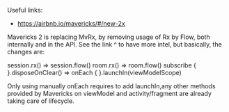 Useful links:
- https://airbnb.io/mavericks/#/new-2x

Mavericks 2 is replacing MvRx, by removing usage of Rx by Flow, both internally and in the API.
See the link ^ to have more intel, but basically, the changes are:

session.rx() => session.flow()
room.rx() => room.flow()
subscribe { }.disposeOnClear() => onEach { }.launchIn(viewModelScope)

Only using manually onEach requires to add launchIn,any other methods provided by Mavericks on viewModel and activity/fragment are already taking care of lifecycle.